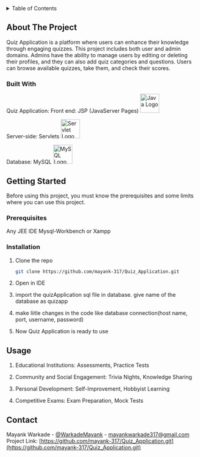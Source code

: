 

<!-- TABLE OF CONTENTS -->
<details>
  <summary>Table of Contents</summary>
  <ol>
    <li>
      <a href="#about-the-project">About The Project</a>
      <ul>
        <li><a href="#built-with">Built With</a></li>
      </ul>
    </li>
    <li>
      <a href="#getting-started">Getting Started</a>
      <ul>
        <li><a href="#prerequisites">Prerequisites</a></li>
        <li><a href="#installation">Installation</a></li>
      </ul>
    </li>
    <li><a href="#usage">Usage</a></li>
    <li><a href="#contact">Contact</a></li>
  </ol>
</details>



<!-- ABOUT THE PROJECT -->
## About The Project


Quiz Application is a platform where users can enhance their knowledge through engaging quizzes. This project includes both user and admin domains. Admins have the ability to manage users by editing or deleting their profiles, and they can also add quiz categories and questions. Users can browse available quizzes, take them, and check their scores.


### Built With

Quiz Application:
Front end: JSP (JavaServer Pages)
<img src="https://www.oracle.com/a/ocom/img/cb71-java-logo.png" alt="Java Logo" width="50" height="50">

Server-side: Servlets
<img src="https://www.oracle.com/a/ocom/img/cb71-java-logo.png" alt="Servlet Logo" width="50" height="50">

Database: MySQL
<img src="https://www.mysql.com/common/logos/logo-mysql-170x115.png" alt="MySQL Logo" width="50" height="50">



<!-- GETTING STARTED -->
## Getting Started

Before using this project, you must know the prerequisites and some limits where you can use this project.

### Prerequisites

Any JEE IDE
Mysql-Workbench or Xampp

### Installation

1. Clone the repo
   ```sh
   git clone https://github.com/mayank-317/Quiz_Application.git
   ```
2. Open in IDE

3. import the quizApplication sql file in database. give name of the database as quizapp

4. make liitle changes in the code like database connection(host name, port, username, password)

5. Now Quiz Application is ready to use


<!-- USAGE EXAMPLES -->
## Usage

1. Educational Institutions: Assessments, Practice Tests

2. Community and Social Engagement: Trivia Nights, Knowledge Sharing

3. Personal Development: Self-Improvement, Hobbyist Learning

4. Competitive Exams: Exam Preparation, Mock Tests


<!-- CONTACT -->
## Contact

Mayank Warkade - [@WarkadeMayank](https://x.com/WarkadeMayank) - mayankwarkade317@gmail.com
<br>
Project Link: [https://github.com/mayank-317/Quiz_Application.git](https://github.com/mayank-317/Quiz_Application.git)





<!-- MARKDOWN LINKS & IMAGES -->
<!-- https://www.markdownguide.org/basic-syntax/#reference-style-links -->
[contributors-shield]: https://img.shields.io/github/contributors/othneildrew/Best-README-Template.svg?style=for-the-badge
[contributors-url]: https://github.com/othneildrew/Best-README-Template/graphs/contributors
[forks-shield]: https://img.shields.io/github/forks/othneildrew/Best-README-Template.svg?style=for-the-badge
[forks-url]: https://github.com/othneildrew/Best-README-Template/network/members
[stars-shield]: https://img.shields.io/github/stars/othneildrew/Best-README-Template.svg?style=for-the-badge
[stars-url]: https://github.com/othneildrew/Best-README-Template/stargazers
[issues-shield]: https://img.shields.io/github/issues/othneildrew/Best-README-Template.svg?style=for-the-badge
[issues-url]: https://github.com/othneildrew/Best-README-Template/issues
[license-shield]: https://img.shields.io/github/license/othneildrew/Best-README-Template.svg?style=for-the-badge
[license-url]: https://github.com/othneildrew/Best-README-Template/blob/master/LICENSE.txt
[linkedin-shield]: https://img.shields.io/badge/-LinkedIn-black.svg?style=for-the-badge&logo=linkedin&colorB=555
[linkedin-url]: https://linkedin.com/in/othneildrew
[product-screenshot]: images/screenshot.png
[Next.js]: https://img.shields.io/badge/next.js-000000?style=for-the-badge&logo=nextdotjs&logoColor=white
[Next-url]: https://nextjs.org/
[React.js]: https://img.shields.io/badge/React-20232A?style=for-the-badge&logo=react&logoColor=61DAFB
[React-url]: https://reactjs.org/
[Vue.js]: https://img.shields.io/badge/Vue.js-35495E?style=for-the-badge&logo=vuedotjs&logoColor=4FC08D
[Vue-url]: https://vuejs.org/
[Angular.io]: https://img.shields.io/badge/Angular-DD0031?style=for-the-badge&logo=angular&logoColor=white
[Angular-url]: https://angular.io/
[Svelte.dev]: https://img.shields.io/badge/Svelte-4A4A55?style=for-the-badge&logo=svelte&logoColor=FF3E00
[Svelte-url]: https://svelte.dev/
[Laravel.com]: https://img.shields.io/badge/Laravel-FF2D20?style=for-the-badge&logo=laravel&logoColor=white
[Laravel-url]: https://laravel.com
[Bootstrap.com]: https://img.shields.io/badge/Bootstrap-563D7C?style=for-the-badge&logo=bootstrap&logoColor=white
[Bootstrap-url]: https://getbootstrap.com
[JQuery.com]: https://img.shields.io/badge/jQuery-0769AD?style=for-the-badge&logo=jquery&logoColor=white
[JQuery-url]: https://jquery.com 
[Java-url]: https://www.oracle.com/a/ocom/img/cb71-java-logo.png


